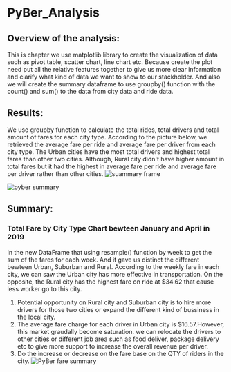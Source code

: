 # PyBer_Analysis


## Overview of the analysis: 
This is chapter we use matplotlib library to create the visualization of data such as pivot table, scatter chart, line chart etc.
Because create the plot need put all the relative features together to give us more clear information and clarify what kind of data we want to show to our stackholder. And also we will create the summary dataframe to use groupby() function with the count() and sum() to the data from city data and ride data.


## Results:
We use groupby function to calculate the total rides, total drivers and total amount of fares for each city type.
According to the picture below, we retrieved the average fare per ride and average fare per driver from each city type.
The Urban cities have the most total drivers and highest total fares than other two cities. Although, Rural city didn't have higher amount in total fares but it had the highest in average fare per ride and average fare per driver rather than other cities.
![suammary frame](summary_frame.png)

![pyber summary](pyber_summary.png)
 
## Summary: 

### Total Fare by City Type Chart bewteen January and April in 2019
In the new DataFrame that using resample() function by week to get the sum of the fares for each week. And it gave us distinct the different bewteen Urban, Suburban and Rural. According to the weekly fare in each city, we can saw the Urban city has more effective in transportation. On the opposite, the Rural city has the highest fare on ride at $34.62 that cause less worker go to this city.
1. Potential opportunity on Rural city and Suburban city is to hire more drivers for those two cities or expand the different kind of bussiness in the local city. 
2. The average fare charge for each driver in Urban city is $16.57.However, this market graudally become saturation. we can relocate the drivers to other cities or different job area such as food deliver, package delivery etc to give more support to increase the overall revenue per driver.
3. Do the increase or decrease on the fare base on the QTY of riders in the city.
![PyBer fare summary](PyBer_fare_summary.png)


